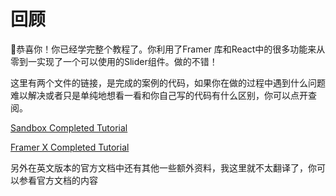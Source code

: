 # 回顾

🎉恭喜你！你已经学完整个教程了。你利用了Framer 库和React中的很多功能来从零到一实现了一个可以使用的Slider组件。做的不错！

这里有两个文件的链接，是完成的案例的代码，如果你在做的过程中遇到什么问题难以解决或者只是单纯地想看一看和你自己写的代码有什么区别，你可以点开查阅。

[Sandbox Completed Tutorial ](https://codesandbox.io/s/xv4vm26jzp)

[Framer X Completed Tutorial](http://static.framer.com/api/tutorial-complete.framerx)

另外在英文版本的官方文档中还有其他一些额外资料，我这里就不太翻译了，你可以参看官方文档的内容


